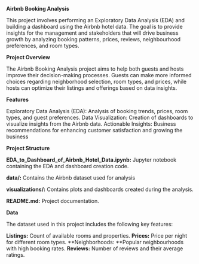 **Airbnb Booking Analysis**

This project involves performing an Exploratory Data Analysis (EDA) and building a dashboard using the Airbnb hotel data. The goal is to provide insights for the management and stakeholders that will drive business growth by analyzing booking patterns, prices, reviews, neighbourhood preferences, and room types.

**Project Overview**

The Airbnb Booking Analysis project aims to help both guests and hosts improve their decision-making processes. Guests can make more informed choices regarding neighborhood selection, room types, and prices, while hosts can optimize their listings and offerings based on data insights.

**Features**

Exploratory Data Analysis (EDA): Analysis of booking trends, prices, room types, and guest preferences.
Data Visualization: Creation of dashboards to visualize insights from the Airbnb data.
Actionable Insights: Business recommendations for enhancing customer satisfaction and growing the business

**Project Structure**

**EDA_to_Dashboard_of_Airbnb_Hotel_Data.ipynb:** Jupyter notebook containing the EDA and dashboard creation code.

**data/:** Contains the Airbnb dataset used for analysis

**visualizations/:** Contains plots and dashboards created during the analysis.

**README.md:** Project documentation.

****Data****

The dataset used in this project includes the following key features:

**Listings:** Count of available rooms and properties.
**Prices:** Price per night for different room types.
**Neighborhoods: **Popular neighbourhoods with high booking rates.
**Reviews:** Number of reviews and their average ratings.

